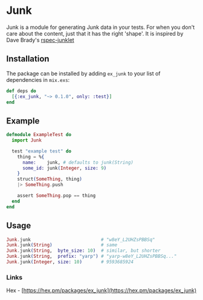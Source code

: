 # Junk
Junk is a module for generating Junk data in your tests.
For when you don't care about the content, just that it has the right 'shape'.
It is inspired by Dave Brady's [rspec-junklet](https://github.com/dbrady/rspec-junklet)

## Installation

The package can be installed by adding `ex_junk` to your list of dependencies in `mix.exs`:

```elixir
def deps do
  [{:ex_junk, "~> 0.1.0", only: :test}]
end
```

## Example

```elixir
defmodule ExampleTest do
  import Junk 

  test "example test" do
    thing = %{
      name:    junk, # defaults to junk(String)
      some_id: junk(Integer, size: 9)
    }
    struct(SomeThing, thing)
    |> SomeThing.push

    assert SomeThing.pop == thing
  end
end
```

## Usage

```elixir
Junk.junk                          # "w8eY_L2UHZsPBBSq"
Junk.junk(String)                  # same
Junk.junk(String,  byte_size: 10)  # similar, but shorter
Junk.junk(String,  prefix: "yarp") # "yarp-w8eY_L2UHZsPBBSq..."
Junk.junk(Integer, size: 10)       # 9593685924
```


### Links
Hex - [https://hex.pm/packages/ex_junk](https://hex.pm/packages/ex_junk)
